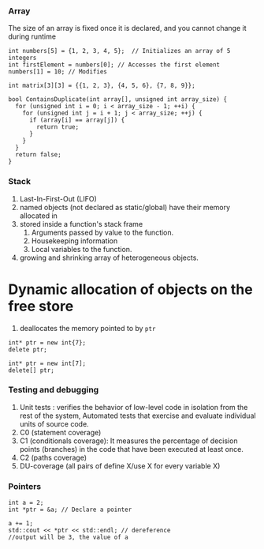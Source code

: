 
### Array

The size of an array is fixed once it is declared, and you cannot change it during runtime
```
int numbers[5] = {1, 2, 3, 4, 5};  // Initializes an array of 5 integers
int firstElement = numbers[0]; // Accesses the first element
numbers[1] = 10; // Modifies

int matrix[3][3] = {{1, 2, 3}, {4, 5, 6}, {7, 8, 9}};
```

```
bool ContainsDuplicate(int array[], unsigned int array_size) {
  for (unsigned int i = 0; i < array_size - 1; ++i) {
    for (unsigned int j = i + 1; j < array_size; ++j) {
      if (array[i] == array[j]) {
        return true;
      }
    }
  }
  return false;
}
```


### Stack
1. Last-In-First-Out (LIFO)
2. named objects (not declared as static/global) have their memory allocated in
3. stored inside a function's stack frame
	1. Arguments passed by value to the function.
	2. Housekeeping information
	3. Local variables to the function.
4. growing and shrinking array of heterogeneous objects.

# Dynamic allocation of objects on the free store
1. deallocates the memory pointed to by `ptr`
```
int* ptr = new int{7};
delete ptr;

int* ptr = new int[7];
delete[] ptr;

```

### Testing and debugging
1. Unit tests : verifies the behavior of low-level code in isolation from the rest of the system, Automated tests that exercise and evaluate individual units of source code.
2. C0 (statement coverage)
2. C1 (conditionals coverage): It measures the percentage of decision points (branches) in the code that have been executed at least once.
3. C2 (paths coverage)
4. DU-coverage (all pairs of define X/use X for every variable X)

### Pointers
```
int a = 2;
int *ptr = &a; // Declare a pointer

a += 1;
std::cout << *ptr << std::endl; // dereference
//output will be 3, the value of a
```